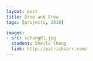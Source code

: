 ```yaml
---
layout: post
title: Drop and Grow
tags: [projects, 2018]

images:
- src: scheng01.jpg
  student: Sheila Cheng
  link: http://patrickserr.com/
---
```

